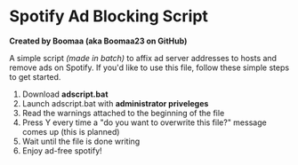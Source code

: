 # Spotify Ad Blocking Script
**Created by Boomaa (aka Boomaa23 on GitHub)**

A simple script *(made in batch)* to affix ad server addresses to hosts and remove ads on Spotify. If you'd like to use this file, follow these simple steps to get started.
  1. Download **adscript.bat**
  2. Launch adscript.bat with **administrator priveleges**
  3. Read the warnings attached to the beginning of the file
  4. Press Y every time a "do you want to overwrite this file?" message comes up (this is planned)
  5. Wait until the file is done writing
  6. Enjoy ad-free spotify!
  
<!-- DISCLAIMER(S): I AM NOT LIABLE FOR ANY DAMAGE CAUSED BY THE INDUCTION OF MY SCRIPT TO YOUR COMPUTING DEVICE. DO NOT RUN THIS MORE THAN ONCE, THAT CAN BECOME DANGEROUS. IF YOU DO NOT FOLLOW THE INSTRUCTIONS OR GUIDANCE, THEN I AM NOT RESPONSIBLE FOR ANY UNINTENDED CONSEQUENCES IN ANY WAY, SHAPE, OR FORM. THANK YOU FOR YOUR COOPERATION. -->
